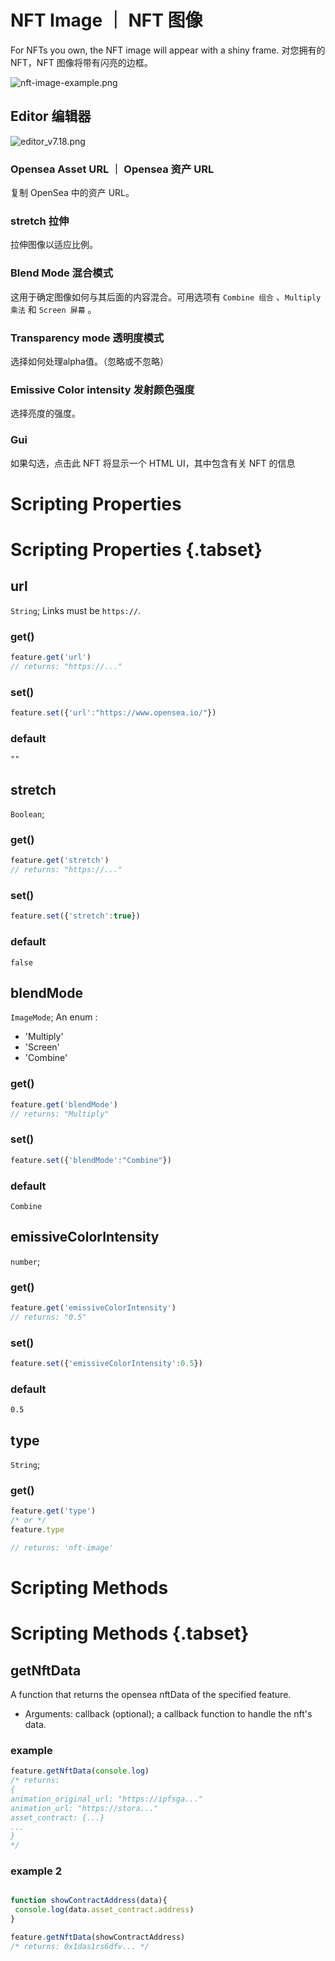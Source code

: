 # NFT Image ｜ NFT 图像

For NFTs you own, the NFT image will appear with a shiny frame.
对您拥有的 NFT，NFT 图像将带有闪亮的边框。

![nft-image-example.png](https://wiki.cryptovoxels.com/nft-image-example.png)

## Editor 编辑器

![editor_v7.18.png](https://wiki.cryptovoxels.com/features/[nft-image]editor_v7.18.png)

### Opensea Asset URL ｜ Opensea 资产 URL

复制 OpenSea 中的资产 URL。

### stretch 拉伸

拉伸图像以适应比例。

### Blend Mode 混合模式

这用于确定图像如何与其后面的内容混合。可用选项有 `Combine 组合` 、`Multiply 乘法` 和 `Screen 屏幕` 。

### Transparency mode 透明度模式

选择如何处理alpha值。（忽略或不忽略）

### Emissive Color intensity 发射颜色强度

选择亮度的强度。

### Gui

如果勾选，点击此 NFT 将显示一个 HTML UI，其中包含有关 NFT 的信息

# Scripting Properties
# Scripting Properties {.tabset}
## url
`String`; Links must be `https://`.

### get()

```js
feature.get('url')
// returns: "https://..."
```

### set()

```js
feature.set({'url':"https://www.opensea.io/"})
```

### default

`""`

## stretch
`Boolean`; 

### get()

```js
feature.get('stretch')
// returns: "https://..."
```

### set()

```js
feature.set({'stretch':true})
```

### default

`false`

## blendMode
`ImageMode`; An enum :
- 'Multiply'
- 'Screen'
- 'Combine'

### get()

```js
feature.get('blendMode')
// returns: "Multiply"
```

### set()

```js
feature.set({'blendMode':"Combine"})
```

### default

`Combine`

## emissiveColorIntensity
`number`; 

### get()

```js
feature.get('emissiveColorIntensity')
// returns: "0.5"
```

### set()

```js
feature.set({'emissiveColorIntensity':0.5})
```

### default

`0.5`

## type
`String`;

### get()

```js
feature.get('type')
/* or */
feature.type

// returns: 'nft-image'
```

# Scripting Methods
# Scripting Methods {.tabset}
## getNftData
A function that returns the opensea nftData of the specified feature.

- Arguments: callback (optional); a callback function to handle the nft's data.

### example

```js
feature.getNftData(console.log)
/* returns: 
{
animation_original_url: "https://ipfsga..."
animation_url: "https://stora..."
asset_contract: {...}
...
}
*/
```

### example 2

```js

function showContractAddress(data){
 console.log(data.asset_contract.address) 
}

feature.getNftData(showContractAddress)
/* returns: 0x1das1rs6dfv... */

```

